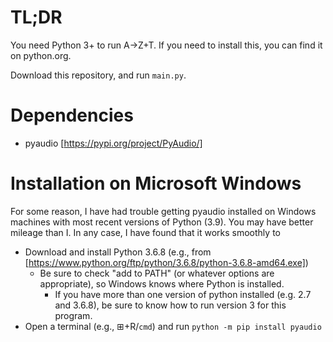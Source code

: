 # TL;DR
You need Python 3+ to run A→Z+T. If you need to install this, you can find it on python.org.

Download this repository, and run `main.py`.
# Dependencies
* pyaudio [https://pypi.org/project/PyAudio/]
# Installation on Microsoft Windows
For some reason, I have had trouble getting pyaudio installed on Windows machines with most recent versions of Python (3.9). You may have better mileage than I. In any case, I have found that it works smoothly to
- Download and install Python 3.6.8 (e.g., from [https://www.python.org/ftp/python/3.6.8/python-3.6.8-amd64.exe])
  - Be sure to check "add to PATH" (or whatever options are appropriate), so Windows knows where Python is installed.
    - If you have more than one version of python installed (e.g. 2.7 and 3.6.8), be sure to know how to run version 3 for this program.
- Open a terminal (e.g., ⊞+R/`cmd`) and run `python -m pip install pyaudio`
